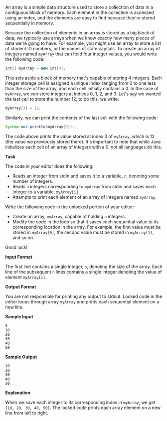 An array is a simple data structure used to store a collection of data in a contiguous block of memory. Each element in the collection is accessed using an index, and the elements are easy to find because they're stored sequentially in memory.

Because the collection of elements in an array is stored as a big block of data, we typically use arrays when we know exactly how many pieces of data we're going to have. For example, you might use an array to store a list of student ID numbers, or the names of state capitals. To create an array of integers named `myArray` that can hold four integer values, you would write the following code:

```java
int[] myArray = new int[4];
```

This sets aside a block of memory that's capable of storing 4 integers. Each integer storage cell is assigned a unique index ranging from 0 to one less than the size of the array, and each cell initially contains a 0. In the case of `myArray`, we can store integers at indices 0, 1, 2, and 3. Let's say we wanted the last cell to store the number 12; to do this, we write:

```java
myArray[3] = 12;
```

Similarly, we can print the contents of the last cell with the following code:

```java
System.out.println(myArray[3]);
```

The code above prints the value stored at index 3 of `myArray`, which is 12 (the value we previously stored there). It's important to note that while Java initializes each cell of an array of integers with a 0, not all languages do this.

**Task**

The code in your editor does the following:

- Reads an integer from stdin and saves it to a variable, `n`, denoting some number of integers.
- Reads `n` integers corresponding to `myArray` from stdin and saves each integer to a variable, `myArray[i]`.
- Attempts to print each element of an array of integers named `myArray`.

Write the following code in the unlocked portion of your editor:

- Create an array, `myArray`, capable of holding `n` integers.
- Modify the code in the loop so that it saves each sequential value to its corresponding location in the array. For example, the first value must be stored in `myArray[0]`, the second value must be stored in `myArray[1]`, and so on.

Good luck!

**Input Format**

The first line contains a single integer, `n`, denoting the size of the array.
Each line of the subsequent `n` lines contains a single integer denoting the value of element `myArray[i]`.

**Output Format**

You are not responsible for printing any output to stdout. Locked code in the editor loops through array `myArray` and prints each sequential element on a new line.

**Sample Input**

```
5
10
20
30
40
50
```

**Sample Output**

```
10
20
30
40
50
```

**Explanation**

When we save each integer to its corresponding index in `myArray`, we get `[10, 20, 30, 40, 50]`. The locked code prints each array element on a new line from left to right.
